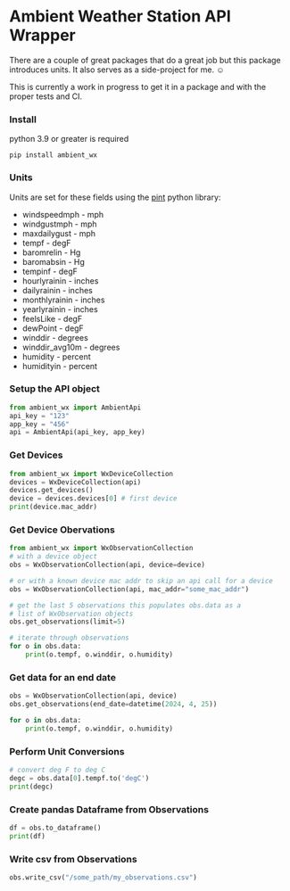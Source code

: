 # Ambient Weather Station API Wrapper

There are a couple of great packages that do a great job but this package introduces units.
It also serves as a side-project for me. ☺️

This is currently a work in progress to get it in a package and with the proper tests and CI.

### Install

python 3.9 or greater is required

`pip install ambient_wx`

### Units

Units are set for these fields using the [pint](https://pint.readthedocs.io/en/stable/) python library:
* windspeedmph - mph
* windgustmph - mph
* maxdailygust - mph
* tempf - degF
* baromrelin - Hg
* baromabsin - Hg
* tempinf - degF
* hourlyrainin - inches
* dailyrainin - inches
* monthlyrainin - inches
* yearlyrainin - inches
* feelsLike - degF
* dewPoint - degF
* winddir - degrees
* winddir_avg10m - degrees
* humidity - percent
* humidityin - percent

### Setup the API object
```python
from ambient_wx import AmbientApi
api_key = "123"
app_key = "456"
api = AmbientApi(api_key, app_key)
```

### Get Devices
```python
from ambient_wx import WxDeviceCollection
devices = WxDeviceCollection(api)
devices.get_devices()
device = devices.devices[0] # first device
print(device.mac_addr)
```

### Get Device Obervations
```python
from ambient_wx import WxObservationCollection
# with a device object
obs = WxObservationCollection(api, device=device)

# or with a known device mac addr to skip an api call for a device
obs = WxObservationCollection(api, mac_addr="some_mac_addr")

# get the last 5 observations this populates obs.data as a 
# list of WxObservation objects
obs.get_observations(limit=5)

# iterate through observations
for o in obs.data:
    print(o.tempf, o.winddir, o.humidity)
```

### Get data for an end date
```python
obs = WxObservationCollection(api, device)
obs.get_observations(end_date=datetime(2024, 4, 25))

for o in obs.data:
    print(o.tempf, o.winddir, o.humidity)
```

### Perform Unit Conversions
```python
# convert deg F to deg C
degc = obs.data[0].tempf.to('degC') 
print(degc)
```

### Create pandas Dataframe from Observations
```python
df = obs.to_dataframe()
print(df)
```

### Write csv from Observations
```python
obs.write_csv("/some_path/my_observations.csv")
```

